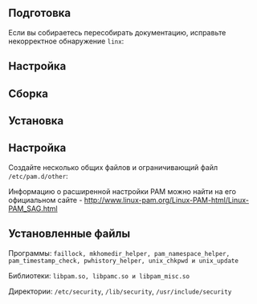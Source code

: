 <pkg :name="'linux-pam'" instsize showsbu></pkg>

## Подготовка

Если вы собираетесь пересобирать документацию, исправьте некорректное обнаружение ``linx``:

<package-script :package="'linux-pam'" :type="'prepare'"></package-script>

## Настройка
<package-script :package="'linux-pam'" :type="'configure'"></package-script>

## Сборка
<package-script :package="'linux-pam'" :type="'build'"></package-script>

<!-- тестирование из за скриптов и packages хз как сделать, там есть вещи нужные только для 1 установки -->

## Установка
<package-script :package="'linux-pam'" :type="'install'"></package-script>
 
## Настройка

Создайте несколько общих файлов и ограничивающий файл ``/etc/pam.d/other``:
<package-script :package="'linux-pam'" :type="'postinstall'"></package-script>

Информацию о расширенной настройки PAM можно найти на его официальном сайте - http://www.linux-pam.org/Linux-PAM-html/Linux-PAM_SAG.html

## Установленные файлы

Программы: `faillock, mkhomedir_helper, pam_namespace_helper, pam_timestamp_check, pwhistory_helper, unix_chkpwd и unix_update`

Библиотеки: `libpam.so, libpamc.so и libpam_misc.so`

Директории: `/etc/security`, `/lib/security`, `/usr/include/security`

<script>
	new Vue({ el: '#main' })
</script> 
